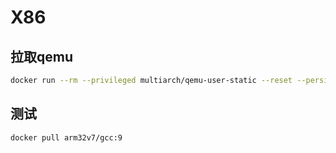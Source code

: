 <!--
 * @Description: 
 * @Version: 1.0
 * @Author: 
 * @Email: 
 * @Date: 2023-12-12 21:26:07
 * @LastEditors: dmjcb
 * @LastEditTime: 2023-12-12 21:33:12
-->
# X86

## 拉取qemu

```sh
docker run --rm --privileged multiarch/qemu-user-static --reset --persistent yes
```

## 测试

```sh
docker pull arm32v7/gcc:9
```